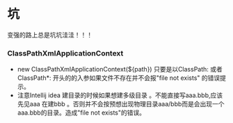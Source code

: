 # 坑
变强的路上总是坑坑洼洼！！！

### ClassPathXmlApplicationContext
- new ClassPathXmlApplicationContext(${path}) 只要是以ClassPath: 或者ClassPath*: 开头的的入参如果文件不存在并不会报"file not exists" 的错误提示。
- 注意Intellij idea 建目录的时候如果想建多级目录 。不能直接写aaa.bbb,应该先见aaa 在建bbb 。否则并不会按预想出现物理目录aaa/bbb而是会出现一个aaa.bbb的目录。造成"file not exists"的错误。
